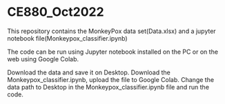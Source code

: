 # CE880_Oct2022

This repository contains the MonkeyPox data set(Data.xlsx) and a jupyter notebook file(Monkeypox_classifier.ipynb)

The code can be run using Jupyter notebook installed on the PC or on the web using Google Colab.

Download the data and save it on Desktop. 
Download the Monkeypox_classifier.ipynb, upload the file to Google Colab. Change the data path to Desktop in the Monkeypox_classifier.ipynb file and run the code.
